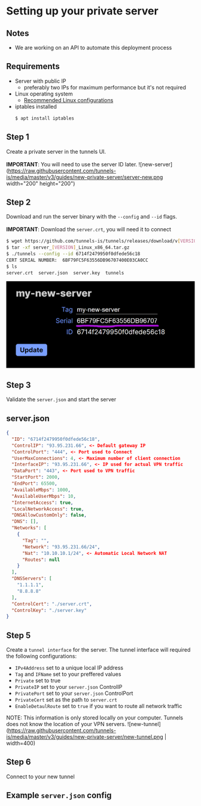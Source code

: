 # Setting up your private server
## Notes
 - We are working on an API to automate this deployment process

## Requirements 
 - Server with public IP 
    - preferably two IPs for maximum performance but it's not required
 - Linux operating system 
    - [Recommended Linux configurations](https://tunnels.is/#/docs/Linux%20Configs)
 - iptables installed
    ```bash
    $ apt install iptables
    ```

## Step 1 
Create a private server in the tunnels UI.
<br>
<br><b>IMPORTANT</b>: You will need to use the server ID later.
![new-server](https://raw.githubusercontent.com/tunnels-is/media/master/v3/guides/new-private-server/server-new.png
width="200" height="200")

## Step 2
Download and run the server binary with the `--config` and `--id` flags.
<br>
<br><b>IMPORTANT</b>: Download the `server.crt`, you will need it to connect

```bash
$ wget https://github.com/tunnels-is/tunnels/releases/download/v[VERSION]/server_[VERSION]_Linux_x86_64.tar.gz
$ tar -xf server_[VERSION]_Linux_x86_64.tar.gz
$ ./tunnels --config --id 6714f2479950f0dfede56c18
CERT SERIAL NUMBER:  6BF79FC5F63556DB96707400E03CA0CC
$ ls
server.crt  server.json  server.key  tunnels
```
![update-server](https://raw.githubusercontent.com/tunnels-is/media/master/v3/guides/new-private-server/server-update-serial.png "=200x200")


## Step 3
Validate the `server.json` and start the server

## server.json
```json
{
  "ID": "6714f2479950f0dfede56c18",
  "ControlIP": "93.95.231.66", <- Default gateway IP
  "ControlPort": "444", <- Port used to Connect
  "UserMaxConnections": 4, <- Maximum number of client connection
  "InterfaceIP": "93.95.231.66", <- IP used for actual VPN traffic
  "DataPort": "443", <- Port used to VPN traffic
  "StartPort": 2000,
  "EndPort": 65500,
  "AvailableMbps": 1000,
  "AvailableUserMbps": 10,
  "InternetAccess": true,
  "LocalNetworkAccess": true,
  "DNSAllowCustomOnly": false,
  "DNS": [],
  "Networks": [
    {
      "Tag": "",
      "Network": "93.95.231.66/24",
      "Nat": "10.10.10.1/24", <- Automatic Local Network NAT
      "Routes": null
    }
  ],
  "DNSServers": [
    "1.1.1.1",
    "8.8.8.8"
  ],
  "ControlCert": "./server.crt",
  "ControlKey": "./server.key"
}
```

## Step 5
Create a `tunnel interface` for the server. 
The tunnel interface will required the following configurations:
 - `IPv4Address` set to a unique local IP address
 - `Tag` and `IFName` set to your preffered values
 - `Private` set to true
 - `PrivateIP` set to your `server.json` ControlIP 
 - `PrivatePort` set to your `server.json` ControlPort 
 - `PrivateCert` set as the path to `server.crt` 
 - `EnableDetaulRoute` set to `true` if you want to route all network traffic

NOTE: This information is only stored locally on your computer. Tunnels does not know the location of your VPN servers.
![new-tunnel](https://raw.githubusercontent.com/tunnels-is/media/master/v3/guides/new-private-server/new-tunnel.png | width=400)


## Step 6
Connect to your new tunnel
 
## Example `server.json` config
```json
```
